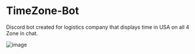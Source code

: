 # TimeZone-Bot
Discord bot created for logistics company that displays time in USA on all 4 Zone in chat.


![image](https://github.com/TechSon1c/TimeZone-Bot/assets/109432830/e7193a74-e7cd-4f12-aa60-513c34715adb)
